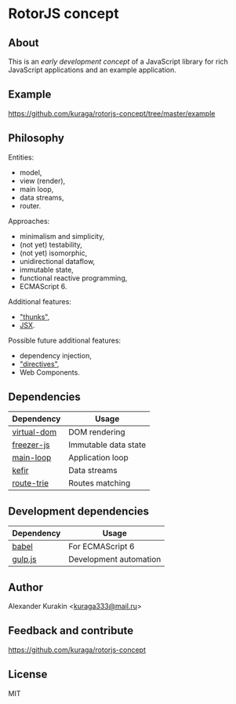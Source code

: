# RotorJS concept

## About

This is an *early development concept* of a JavaScript library for rich JavaScript applications and an example application.

## Example

<https://github.com/kuraga/rotorjs-concept/tree/master/example>

## Philosophy

Entities:

* model,
* view (render),
* main loop,
* data streams,
* router.

Approaches:

* minimalism and simplicity,
* (not yet) testability,
* (not yet) isomorphic,
* unidirectional dataflow,
* immutable state,
* functional reactive programming,
* ECMAScript 6.

Additional features:

* ["thunks"](https://github.com/Raynos/vdom-thunk),
* [JSX](https://github.com/alexmingoia/jsx-transform).

Possible future additional features:

* dependency injection,
* ["directives"](http://wix.github.io/react-templates),
* Web Components.

## Dependencies

Dependency | Usage
---------- | -----
[virtual-dom](https://github.com/Matt-Esch/virtual-dom) | DOM rendering
[freezer-js](https://github.com/arqex/freezer) | Immutable data state
[main-loop](https://github.com/Raynos/main-loop) | Application loop
[kefir](http://pozadi.github.io/kefir) | Data streams
[route-trie](https://github.com/zensh/route-trie) | Routes matching

## Development dependencies

Dependency | Usage
---------- | -----
[babel](https://babeljs.io) | For ECMAScript 6
[gulp.js](http://gulpjs.com) | Development automation

## Author

Alexander Kurakin <<kuraga333@mail.ru>>

## Feedback and contribute

<https://github.com/kuraga/rotorjs-concept>

## License

MIT
